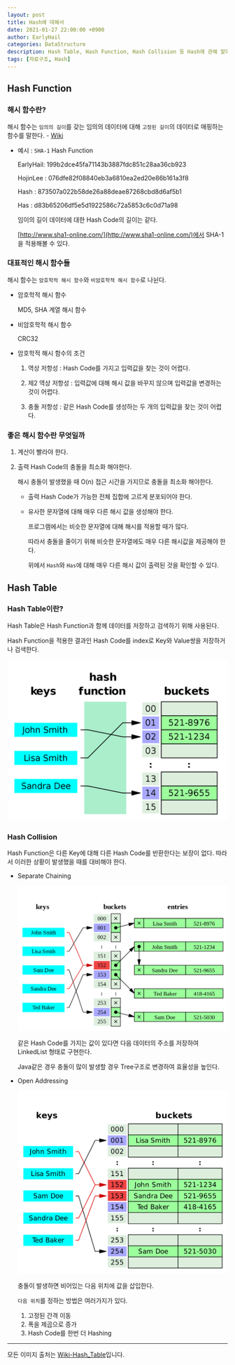 ```yaml
---
layout: post
title: Hash에 대해서
date: 2021-01-27 22:00:00 +0900
author: EarlyHail
categories: DataStructure
description: Hash Table, Hash Function, Hash Collision 등 Hash에 관해 알아보자
tags: [자료구조, Hash]
---
```


## Hash Function

### 해시 함수란?

해시 함수는 `임의의 길이`를 갖는 임의의 데이터에 대해 `고정된 길이`의 데이터로 매핑하는 함수를 말한다. - [Wiki](https://ko.wikipedia.org/wiki/%ED%95%B4%EC%8B%9C_%ED%95%A8%EC%88%98)

- 예시 : `SHA-1` Hash Function

  EarlyHail: 199b2dce45fa71143b3887fdc851c28aa36cb923

  HojinLee : 076dfe82f08840eb3a6810ea2ed20e86b161a3f8

  Hash : 873507a022b58de26a88deae87268cbd8d6af5b1

  Has : d83b65206df5e5d1922586c72a5853c6c0d71a98

  임이의 길이 데이터에 대한 Hash Code의 길이는 같다.

  [http://www.sha1-online.com/](http://www.sha1-online.com/)에서 SHA-1을 적용해볼 수 있다.

### 대표적인 해시 함수들

해시 함수는 `암호학적 해시 함수`와 `비암호학적 해시 함수`로 나뉜다.

- 암호학적 해시 함수

  MD5, SHA 계열 해시 함수

- 비암호학적 해시 함수

  CRC32

- 암호학적 해시 함수의 조건

  1. 역상 저항성 : Hash Code를 가지고 입력값을 찾는 것이 어렵다.

  2. 제2 역상 저항성 : 입력값에 대해 해시 값을 바꾸지 않으며 입력값을 변경하는 것이 어렵다.

  3. 충돌 저항성 : 같은 Hash Code를 생성하는 두 개의 입력값을 찾는 것이 어렵다.

### 좋은 해시 함수란 무엇일까

1. 계산이 빨라야 한다.

2. 출력 Hash Code의 충돌을 최소화 해야한다.

   해시 충돌이 발생했을 때 O(n) 접근 시간을 가지므로 충돌을 최소화 해야한다.

   - 출력 Hash Code가 가능한 전체 집합에 고르게 분포되어야 한다.

   - 유사한 문자열에 대해 매우 다른 해시 값을 생성해야 한다.

     프로그램에서는 비슷한 문자열에 대해 해시를 적용할 때가 많다.

     따라서 충돌을 줄이기 위해 비슷한 문자열에도 매우 다른 해시값을 제공해야 한다.

     위에서 `Hash`와 `Has`에 대해 매우 다른 해시 값이 출력된 것을 확인할 수 있다.

## Hash Table

### Hash Table이란?

Hash Table은 Hash Function과 함께 데이터를 저장하고 검색하기 위해 사용된다.

Hash Function을 적용한 결과인 Hash Code를 index로 Key와 Value쌍을 저장하거나 검색한다.

![Simple Hash](/assets/posts/DataStructure/Hash/img0.png)

### Hash Collision

Hash Function은 다른 Key에 대해 다른 Hash Code를 반환한다는 보장이 없다. 따라서 이러한 상황이 발생했을 때를 대비해야 한다.

- Separate Chaining

  ![Separate Chaining](/assets/posts/DataStructure/Hash/img1.png)

  같은 Hash Code를 가지는 값이 있다면 다음 데이터의 주소를 저장하여 LinkedList 형태로 구현한다.

  Java같은 경우 충돌이 많이 발생할 경우 Tree구조로 변경하여 효율성을 높인다.

- Open Addressing

  ![Open Addressing](/assets/posts/DataStructure/Hash/img2.png)

  충돌이 발생하면 비어있는 다음 위치에 값을 삽입한다.

  `다음 위치`를 정하는 방법은 여러가지가 있다.

  1. 고정된 간격 이동
  2. 폭을 제곱으로 증가
  3. Hash Code를 한번 더 Hashing

---

모든 이미지 출처는 [Wiki-Hash_Table](https://en.wikipedia.org/wiki/Hash_function)입니다.
